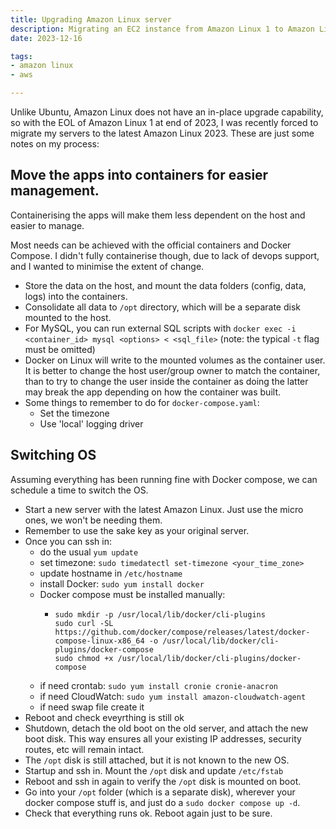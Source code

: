 ```yaml
---
title: Upgrading Amazon Linux server
description: Migrating an EC2 instance from Amazon Linux 1 to Amazon Linux 2023
date: 2023-12-16

tags:
- amazon linux
- aws

---
```

Unlike Ubuntu, Amazon Linux does not have an in-place upgrade capability, so with the EOL of Amazon Linux 1 at end of 2023, I was recently forced to migrate my servers to the latest Amazon Linux 2023. These are just some notes on my process:

## Move the apps into containers for easier management.

Containerising the apps will make them less dependent on the host and easier to manage.

Most needs can be achieved with the official containers and Docker Compose. I didn't fully containerise though, due to lack of devops support, and I wanted to minimise the extent of change.

- Store the data on the host, and mount the data folders (config, data, logs) into the containers.
- Consolidate all data to `/opt` directory, which will be a separate disk mounted to the host.
- For MySQL, you can run external SQL scripts with `docker exec -i <container_id> mysql <options> < <sql_file>` (note: the typical `-t` flag must be omitted)
- Docker on Linux will write to the mounted volumes as the container user. It is better to change the host user/group owner to match the container, than to try to change the user inside the container as doing the latter may break the app depending on how the container was built.
- Some things to remember to do for `docker-compose.yaml`:
  - Set the timezone
  - Use 'local' logging driver

## Switching OS

Assuming everything has been running fine with Docker compose, we can schedule a time to switch the OS.

- Start a new server with the latest Amazon Linux. Just use the micro ones, we won't be needing them.
- Remember to use the sake key as your original server.
- Once you can ssh in:
  - do the usual `yum update`
  - set timezone: `sudo timedatectl set-timezone <your_time_zone>`
  - update hostname in `/etc/hostname`
  - install Docker: `sudo yum install docker`
  - Docker compose must be installed manually:
    - ```
      sudo mkdir -p /usr/local/lib/docker/cli-plugins
      sudo curl -SL https://github.com/docker/compose/releases/latest/docker-compose-linux-x86_64 -o /usr/local/lib/docker/cli-plugins/docker-compose
      sudo chmod +x /usr/local/lib/docker/cli-plugins/docker-compose
      ```
  - if need crontab: `sudo yum install cronie cronie-anacron`
  - if need CloudWatch: `sudo yum install amazon-cloudwatch-agent`
  - if need swap file create it
- Reboot and check eveyrthing is still ok
- Shutdown, detach the old boot on the old server, and attach the new boot disk. This way ensures all your existing IP addresses, security routes, etc will remain intact.
- The `/opt` disk is still attached, but it is not known to the new OS.
- Startup and ssh in. Mount the `/opt` disk and update `/etc/fstab`
- Reboot and ssh in again to verify the `/opt` disk is mounted on boot.
- Go into your `/opt` folder (which is a separate disk), wherever your docker compose stuff is, and just do a `sudo docker compose up -d`.
- Check that everything runs ok. Reboot again just to be sure.
